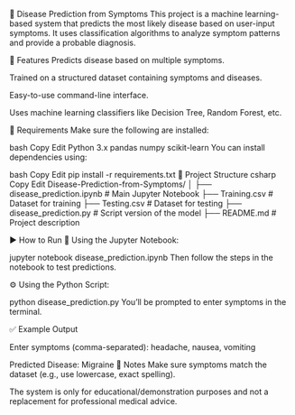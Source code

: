 🧠 Disease Prediction from Symptoms
This project is a machine learning-based system that predicts the most likely disease based on user-input symptoms. It uses classification algorithms to analyze symptom patterns and provide a probable diagnosis.

🚀 Features
Predicts disease based on multiple symptoms.

Trained on a structured dataset containing symptoms and diseases.

Easy-to-use command-line interface.

Uses machine learning classifiers like Decision Tree, Random Forest, etc.

🧰 Requirements
Make sure the following are installed:

bash
Copy
Edit
Python 3.x
pandas
numpy
scikit-learn
You can install dependencies using:

bash
Copy
Edit
pip install -r requirements.txt
📁 Project Structure
csharp
Copy
Edit
Disease-Prediction-from-Symptoms/
│
├── disease_prediction.ipynb       # Main Jupyter Notebook
├── Training.csv                   # Dataset for training
├── Testing.csv                    # Dataset for testing
├── disease_prediction.py          # Script version of the model
├── README.md                      # Project description

▶️ How to Run
🧪 Using the Jupyter Notebook:

jupyter notebook disease_prediction.ipynb
Then follow the steps in the notebook to test predictions.

⚙️ Using the Python Script:

python disease_prediction.py
You’ll be prompted to enter symptoms in the terminal.

✅ Example Output

Enter symptoms (comma-separated): headache, nausea, vomiting

Predicted Disease: Migraine
📌 Notes
Make sure symptoms match the dataset (e.g., use lowercase, exact spelling).

The system is only for educational/demonstration purposes and not a replacement for professional medical advice.

